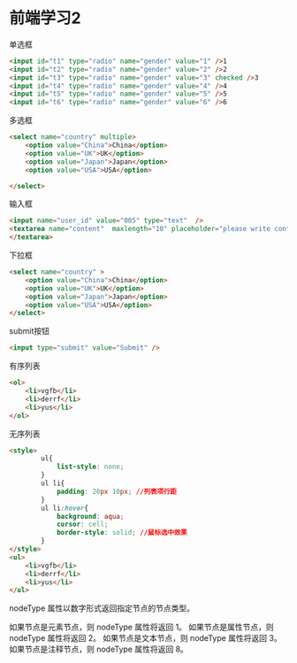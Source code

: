 # 前端学习2


单选框
```html
<input id="t1" type="radio" name="gender" value="1" />1
<input id="t2" type="radio" name="gender" value="2" />2
<input id="t3" type="radio" name="gender" value="3" checked />3
<input id="t4" type="radio" name="gender" value="4" />4
<input id="t5" type="radio" name="gender" value="5" />5
<input id="t6" type="radio" name="gender" value="6" />6
```
多选框
```html
<select name="country" multiple>
	<option value="China">China</option>
	<option value="UK">UK</option>
	<option value="Japan">Japan</option>
	<option value="USA">USA</option>

</select>
```
输入框
```html
<input name="user_id" value="005" type="text"  />
<textarea name="content"  maxlength="10" placeholder="please write content..." required>
</textarea>
```
下拉框
```html
<select name="country" >
	<option value="China">China</option>
	<option value="UK">UK</option>
	<option value="Japan">Japan</option>
	<option value="USA">USA</option>
</select>
```
submit按钮
```html
<input type="submit" value="Submit" />
```
有序列表
```html
<ol>
	<li>vgfb</li>
	<li>derrf</li>
	<li>yus</li>
</ol>
```
无序列表
```html
<style>
		ul{
			list-style: none;
		}
		ul li{
			padding: 20px 10px; //列表项行距
		}
		ul li:hover{
			background: aqua;
			cursor: cell;
			border-style: solid; //鼠标选中效果
		}
</style>
<ul>
	<li>vgfb</li>
	<li>derrf</li>
	<li>yus</li>
</ul>
```
nodeType 属性以数字形式返回指定节点的节点类型。

如果节点是元素节点，则 nodeType 属性将返回 1。
如果节点是属性节点，则 nodeType 属性将返回 2。
如果节点是文本节点，则 nodeType 属性将返回 3。
如果节点是注释节点，则 nodeType 属性将返回 8。
